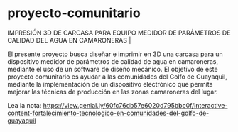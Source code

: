 # proyecto-comunitario
IMPRESIÓN 3D DE CARCASA PARA EQUIPO MEDIDOR DE PARÁMETROS DE CALIDAD DEL AGUA EN CAMARONERAS |

El presente proyecto busca diseñar e imprimir en 3D una carcasa para un dispositivo medidor de parámetros de calidad de agua en camaroneras, mediante el uso de un software de diseño mecánico. 
El objetivo de este proyecto comunitario es ayudar a las comunidades del Golfo de Guayaquil, mediante la implementación de un dispositivo electrónico que permita mejorar las técnicas de producción en las zonas camaroneras del lugar.

Lea la nota: https://view.genial.ly/60fc76db57e6020d795bbc0f/interactive-content-fortalecimiento-tecnologico-en-comunidades-del-golfo-de-guayaquil
